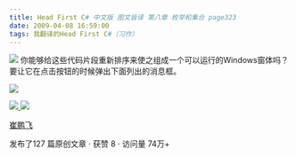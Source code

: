 ```yaml
---
title: Head First C# 中文版 图文皆译 第八章 枚举和集合 page323
date: 2009-04-08 16:59:00
tags: 我翻译的Head First C#（习作）
---
```

![](https://p-blog.csdn.net/images/p_blog_csdn_net/cuipengfei1/EntryImages/20090408/2009-04-08_16-52-25.jpg)
你能够给这些代码片段重新排序来使之组成一个可以运行的Windows窗体吗？要让它在点击按钮的时候弹出下面列出的消息框。

![](https://p-blog.csdn.net/images/p_blog_csdn_net/cuipengfei1/EntryImages/20090408/2009-04-08_16-57-25.jpg)



[ ![](https://profile.csdnimg.cn/5/2/5/3_cuipengfei1)
![](https://g.csdnimg.cn/static/user-reg-year/1x/11.png)
](https://blog.csdn.net/cuipengfei1)

[ 崔鹏飞 ](https://blog.csdn.net/cuipengfei1)

发布了127 篇原创文章  ·  获赞 8  ·  访问量 74万+


